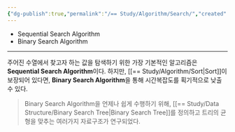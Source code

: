 ```yaml
---
{"dg-publish":true,"permalink":"/== Study/Algorithm/Search/","created":"2023-12-04T23:03:38.000+09:00","updated":"2025-01-14T15:33:43.000+09:00"}
---
```


- Sequential Search Algorithm
- Binary Search Algorithm
---

주어진 수열에서 찾고자 하는 값을 탐색하기 위한 가장 기본적인 알고리즘은
**Sequential Search Algorithm**이다.
하지만, [[== Study/Algorithm/Sort\|Sort]]이 보장되어 있다면, **Binary Search Algorithm**을 통해 시간복잡도를 획기적으로 낮출 수 있다.

>Binary Search Algorithm을 언제나 쉽게 수행하기 위해, [[== Study/Data Structure/Binary Search Tree\|Binary Search Tree]]를 정의하고 트리의 균형을 맞추는 여러가지 자료구조가 연구되었다.